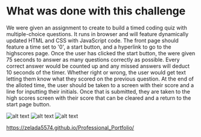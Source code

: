 # What was done with this challenge

We were given an assignment to create to build a timed coding quiz with multiple-choice questions. It runs in browser and will feature dynamically updated HTML and CSS with JavaScript code. The front page should feature a time set to '0', a start button, and a hyperlink to go to the highscores page. Once the user has clicked the start button, the were given 75 seconds to answer as many questions correctly as possible. Every correct answer would be counted up and any missed answers will deduct 10 seconds of the timer. Whether right or wrong, the user would get text letting them know what they scored on the previous question. At the end of the alloted time, the user should be taken to a screen with their score and a line for inputting their initials. Once that is submitted, they are taken to the high scores screen with their score that can be cleared and a return to the start page button.

![alt text](/Assets/images/Screenshot1.PNG)
![alt text](/Assets/images/Screenshot2.PNG)
![alt text](/Assets/images/Screenshot3.PNG)

https://zelada5574.github.io/Professional_Portfolio/